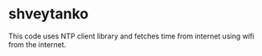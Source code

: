 # shveytanko
This code uses NTP client library and fetches time from internet using wifi from the internet.
